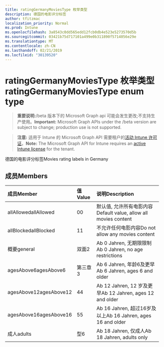 ```yaml
---
title: ratingGermanyMoviesType 枚举类型
description: 德国的电影评分标签
author: tfitzmac
localization_priority: Normal
ms.prod: Intune
ms.openlocfilehash: 3a8543c0dd565edd12fcb0db4e523e5273570d5b
ms.sourcegitcommit: 03421b75d717101a499e0b311890f5714056e29e
ms.translationtype: MT
ms.contentlocale: zh-CN
ms.lasthandoff: 02/21/2019
ms.locfileid: "30139520"
---
```

# <a name="ratinggermanymoviestype-enum-type"></a><span data-ttu-id="bfa5f-103">ratingGermanyMoviesType 枚举类型</span><span class="sxs-lookup"><span data-stu-id="bfa5f-103">ratingGermanyMoviesType enum type</span></span>

> <span data-ttu-id="bfa5f-104">**重要说明:**/beta 版本下的 Microsoft Graph api 可能会发生更改;不支持生产使用。</span><span class="sxs-lookup"><span data-stu-id="bfa5f-104">**Important:** Microsoft Graph APIs under the /beta version are subject to change; production use is not supported.</span></span>

> <span data-ttu-id="bfa5f-105">**注意:** 适用于 Intune 的 Microsoft Graph API 需要租户的[活动 Intune 许可证](https://go.microsoft.com/fwlink/?linkid=839381)。</span><span class="sxs-lookup"><span data-stu-id="bfa5f-105">**Note:** The Microsoft Graph API for Intune requires an [active Intune license](https://go.microsoft.com/fwlink/?linkid=839381) for the tenant.</span></span>

<span data-ttu-id="bfa5f-106">德国的电影评分标签</span><span class="sxs-lookup"><span data-stu-id="bfa5f-106">Movies rating labels in Germany</span></span>

## <a name="members"></a><span data-ttu-id="bfa5f-107">成员</span><span class="sxs-lookup"><span data-stu-id="bfa5f-107">Members</span></span>
|<span data-ttu-id="bfa5f-108">成员</span><span class="sxs-lookup"><span data-stu-id="bfa5f-108">Member</span></span>|<span data-ttu-id="bfa5f-109">值</span><span class="sxs-lookup"><span data-stu-id="bfa5f-109">Value</span></span>|<span data-ttu-id="bfa5f-110">说明</span><span class="sxs-lookup"><span data-stu-id="bfa5f-110">Description</span></span>|
|:---|:---|:---|
|<span data-ttu-id="bfa5f-111">allAllowed</span><span class="sxs-lookup"><span data-stu-id="bfa5f-111">allAllowed</span></span>|<span data-ttu-id="bfa5f-112">0</span><span class="sxs-lookup"><span data-stu-id="bfa5f-112">0</span></span>|<span data-ttu-id="bfa5f-113">默认值, 允许所有电影内容</span><span class="sxs-lookup"><span data-stu-id="bfa5f-113">Default value, allow all movies content</span></span>|
|<span data-ttu-id="bfa5f-114">allBlocked</span><span class="sxs-lookup"><span data-stu-id="bfa5f-114">allBlocked</span></span>|<span data-ttu-id="bfa5f-115">1</span><span class="sxs-lookup"><span data-stu-id="bfa5f-115">1</span></span>|<span data-ttu-id="bfa5f-116">不允许任何电影内容</span><span class="sxs-lookup"><span data-stu-id="bfa5f-116">Do not allow any movies content</span></span>|
|<span data-ttu-id="bfa5f-117">概要</span><span class="sxs-lookup"><span data-stu-id="bfa5f-117">general</span></span>|<span data-ttu-id="bfa5f-118">双面</span><span class="sxs-lookup"><span data-stu-id="bfa5f-118">2</span></span>|<span data-ttu-id="bfa5f-119">Ab 0 Jahren, 无期限限制</span><span class="sxs-lookup"><span data-stu-id="bfa5f-119">Ab 0 Jahren, no age restrictions</span></span>|
|<span data-ttu-id="bfa5f-120">agesAbove6</span><span class="sxs-lookup"><span data-stu-id="bfa5f-120">agesAbove6</span></span>|<span data-ttu-id="bfa5f-121">第三章</span><span class="sxs-lookup"><span data-stu-id="bfa5f-121">3</span></span>|<span data-ttu-id="bfa5f-122">Ab 6 Jahren, 年龄6及更早</span><span class="sxs-lookup"><span data-stu-id="bfa5f-122">Ab 6 Jahren, ages 6 and older</span></span>|
|<span data-ttu-id="bfa5f-123">agesAbove12</span><span class="sxs-lookup"><span data-stu-id="bfa5f-123">agesAbove12</span></span>|<span data-ttu-id="bfa5f-124">4</span><span class="sxs-lookup"><span data-stu-id="bfa5f-124">4</span></span>|<span data-ttu-id="bfa5f-125">Ab 12 Jahren, 12 岁及更早</span><span class="sxs-lookup"><span data-stu-id="bfa5f-125">Ab 12 Jahren, ages 12 and older</span></span>|
|<span data-ttu-id="bfa5f-126">agesAbove16</span><span class="sxs-lookup"><span data-stu-id="bfa5f-126">agesAbove16</span></span>|<span data-ttu-id="bfa5f-127">5</span><span class="sxs-lookup"><span data-stu-id="bfa5f-127">5</span></span>|<span data-ttu-id="bfa5f-128">Ab 16 Jahren, 超过16岁及以上</span><span class="sxs-lookup"><span data-stu-id="bfa5f-128">Ab 16 Jahren, ages 16 and older</span></span>|
|<span data-ttu-id="bfa5f-129">成人</span><span class="sxs-lookup"><span data-stu-id="bfa5f-129">adults</span></span>|<span data-ttu-id="bfa5f-130">型</span><span class="sxs-lookup"><span data-stu-id="bfa5f-130">6</span></span>|<span data-ttu-id="bfa5f-131">Ab 18 Jahren, 仅成人</span><span class="sxs-lookup"><span data-stu-id="bfa5f-131">Ab 18 Jahren, adults only</span></span>|




